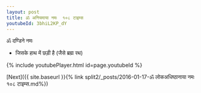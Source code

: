 ```yaml
---
layout: post
title: ॐ अनियमाया नमः  १०८ टाइम्स
youtubeId: 3bhiL2KP_dY
---
```

 
 
 ॐ दण्डिने नमः  
 
 -  जिसके हाथ में छड़ी है (जैसे ब्रह्म रथ) 
 
  
 
  
 
 
 
 
 
 


{% include youtubePlayer.html id=page.youtubeId %}
 
[Next]({{ site.baseurl }}{% link  split2/_posts/2016-01-17-ॐ लोकअधिष्ठानाया नमः १०८ टाइम्स.md%})
 
